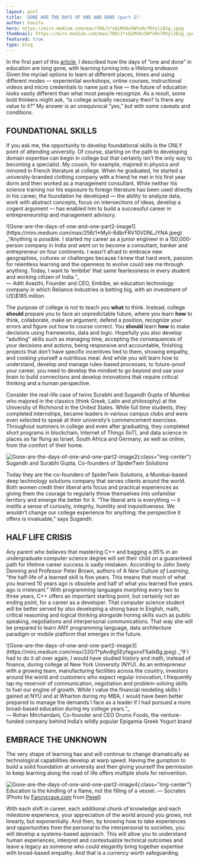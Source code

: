 ```yaml
---
layout: post
title: 'GONE ARE THE DAYS OF ONE AND DONE (part 2)'
author: kavita
hero: https://miro.medium.com/max/700/1*xQiMVAv5WYxHv7RVylzBJg.jpeg
thumbnail: https://miro.medium.com/max/700/1*xQiMVAv5WYxHv7RVylzBJg.jpeg
featured: true
type: blog
---
```


In the first part of this [article](https://blog.lore.online/2019/06/18/gone-are-the-days-of-one-and-done.html), I described how the days of “one and done” in education are long gone, with learning turning into a lifelong endeavor. Given the myriad options to learn at different places, times and using different modes — experiential workshops, online courses, instructional videos and micro credentials to name just a few — the future of education looks vastly different than what most people recognize. As a result, some bold thinkers might ask, “is college actually necessary then? Is there any value to it?” My answer is an unequivocal “yes,” but with some caveats and conditions.

## FOUNDATIONAL SKILLS

If you ask me, the opportunity to develop foundational skills is the ONLY point of attending university. Of course, starting on the path to developing domain expertise can begin in college but that certainly isn’t the only way to becoming a specialist. My cousin, for example, majored in physics and minored in French literature at college. When he graduated, he started a university-branded clothing company with a friend he met in his first year dorm and then worked as a management consultant. While neither his science training nor his exposure to foreign literature has been used directly in his career, the foundation he developed — the ability to analyze data, work with abstract concepts, focus on intersections of ideas, develop a cogent argument — has enabled him to build a successful career in entrepreneurship and management advisory.

<span class="img-caption">
![Gone-are-the-days-of-one-and-one-part2-image1](https://miro.medium.com/max/256/1*MyiI-6dbrFRV10VDNLJYNA.jpeg)
<span class="side-text">_“Anything is possible. I started my career as a junior engineer in a 150,000-person company in India and went on to become a consultant, banker and entrepreneur on four continents. I wasn’t afraid to embrace new geographies, cultures or challenges because I knew that hard work, passion for relentless learning and the openness to evolve could see me through anything. Today, I want to ‘embibe’ that same fearlessness in every student and working citizen of India.”_<br/><span class="caption-text">— Aditi Avasthi, Founder and CEO, Embibe, an education technology company in which Reliance Industries is betting big, with an investment of US\$185 million</span></span>
</span>

The purpose of college is not to teach you **what** to think. Instead, college **should** prepare you to face an unpredictable future, where you learn **how** to think, collaborate, make an argument, defend a position, recognize your errors and figure out how to course correct. You **should** learn **how** to make decisions using frameworks, data and logic. Hopefully you also develop “adulting” skills such as managing time, accepting the consequences of your decisions and actions, being responsive and accountable, finishing projects that don’t have specific incentives tied to them, showing empathy, and cooking yourself a nutritious meal. And while you will learn how to understand, develop and manage rules-based processes, to future-proof your career, you need to develop the mindset to go beyond and use your brain to build connections and develop innovations that require critical thinking and a human perspective.

Consider the real-life case of twins Surabhi and Sugandh Gupta of Mumbai who majored in the classics (think Greek, Latin and philosophy) at the University of Richmond in the United States. While full time students, they completed internships, became leaders in various campus clubs and were even selected to speak at their university’s commencement exercises. Throughout summers in college and even after graduating, they completed short programs in blockchain, Internet of Things (IoT), and data science in places as far flung as Israel, South Africa and Germany, as well as online, from the comfort of their home.

![Gone-are-the-days-of-one-and-one-part2-image2](https://miro.medium.com/max/640/1*9SEKT0weUgr2_5qiYFbE6Q.jpeg){:class="img-center"}
<span class="text-center d-block">Sugandh and Surabhi Gupta, Co-founders of SpiderTwin Solutions</span>

Today they are the co-founders of SpiderTwin Solutions, a Mumbai-based deep technology solutions company that serves clients around the world. Both women credit their liberal arts focus and practical experiences as giving them the courage to regularly throw themselves into unfamiliar territory and emerge the better for it. “The liberal arts is everything — it instills a sense of curiosity, integrity, humility and inquisitiveness. We wouldn’t change our college experience for anything; the perspective it offers is invaluable,” says Sugandh.

## HALF LIFE CRISIS

Any parent who believes that mastering C++ and bagging a 95% in an undergraduate computer science degree will set their child on a guaranteed path for lifetime career success is sadly mistaken. According to John Seely Denning and Professor Peter Brown, authors of A _New Culture of Learning_, “the half-life of a learned skill is five years. This means that much of what you learned 10 years ago is obsolete and half of what you learned five years ago is irrelevant.” With programming languages morphing every two to three years, C++ offers an important starting point, but certainly not an ending point, for a career as a developer. That computer science student will be better served by also developing a strong base in English, math, critical reasoning and logical thinking alongside honing skills such as public speaking, negotiations and interpersonal communications. That way she will be prepared to learn ANY programming language, data architecture paradigm or mobile platform that emerges in the future.

<span class="img-caption">
![Gone-are-the-days-of-one-and-one-part2-image3](https://miro.medium.com/max/320/1*pAvdlg5EyfagxnxF5atkBg.jpeg)
<span class="side-text">
_“If I had to do it all over again, I would have studied history and math, instead of finance, during college at New York University (NYU). As an entrepreneur with a growing team, manufacturing facilities across the country, investors around the world and customers who expect regular innovation, I frequently tap my reservoir of communication, negotiation and problem-solving skills to fuel our engine of growth. While I value the financial modeling skills I gained at NYU and at Wharton during my MBA, I would have been better prepared to manage the demands I face as a leader if I had pursued a more broad-based education during my college years.”_<br/><span class="caption-text">— Rohan Mirchandani, Co-founder and CEO Drums Foods, the venture-funded company behind India’s wildly popular Epigamia Greek Yogurt brand</span></span></span>

## EMBRACE THE UNKNOWN

The very shape of learning has and will continue to change dramatically as technological capabilities develop at warp speed. Having the gumption to build a solid foundation at university and then giving yourself the permission to keep learning along the road of life offers multiple shots for reinvention.

![Gone-are-the-days-of-one-and-one-part2-image4](https://miro.medium.com/max/700/1*W9zkMrwthf8Wt-mdwuJF_Q.jpeg){:class="img-center"}
Education is the kindling of a flame, not the filling of a vessel. — Socrates (Photo by [Fancycrave.com](https://www.pexels.com/@fancycrave?utm_content=attributionCopyText&utm_medium=referral&utm_source=pexels) from [Pexel](https://www.pexels.com/photo/bright-burning-burnt-candlelight-351696/?utm_content=attributionCopyText&utm_medium=referral&utm_source=pexels))

With each shift in career, each additional chunk of knowledge and each milestone experience, your appreciation of the world around you grows, not linearly, but exponentially. And then, by knowing how to take experiences and opportunities from the personal to the interpersonal to societies, you will develop a systems-based approach. This will allow you to understand human experiences, interpret and contextualize technical outcomes and leave a legacy as someone who could elegantly bring together expertise with broad-based empathy. And that is a currency worth safeguarding.
